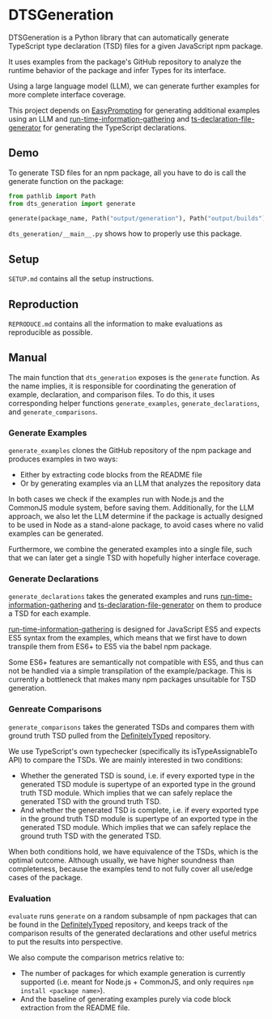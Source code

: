# DTSGeneration

DTSGeneration is a Python library that can automatically generate TypeScript type declaration (TSD) files for a given JavaScript npm package.

It uses examples from the package's GitHub repository to analyze the runtime behavior of the package and infer Types for its interface.

Using a large language model (LLM), we can generate further examples for more complete interface coverage.

This project depends on [EasyPrompting](https://github.com/Mieschendahl/EasyPrompting) for generating additional examples using an LLM and [run-time-information-gathering](https://github.com/Proglang-TypeScript/run-time-information-gathering) and [ts-declaration-file-generator](https://github.com/Proglang-TypeScript/ts-declaration-file-generator) for generating the TypeScript declarations.

## Demo

To generate TSD files for an npm package, all you have to do is call the generate function on the package:
```python
from pathlib import Path
from dts_generation import generate

generate(package_name, Path("output/generation"), Path("output/builds"))  # generates declarations in output/generation/declarations
```

`dts_generation/__main__.py` shows how to properly use this package.

## Setup

`SETUP.md` contains all the setup instructions.

## Reproduction

`REPRODUCE.md` contains all the information to make evaluations as reproducible as possible.

## Manual

The main function that `dts_generation` exposes is the `generate` function. As the name implies, it is responsible for coordinating the generation of example, declaration, and comparison files. To do this, it uses corresponding helper functions `generate_examples`, `generate_declarations`, and `generate_comparisons`.

### Generate Examples

`generate_examples` clones the GitHub repository of the npm package and produces examples in two ways:
- Either by extracting code blocks from the README file
- Or by generating examples via an LLM that analyzes the repository data

In both cases we check if the examples run with Node.js and the CommonJS module system, before saving them. Additionally, for the LLM approach, we also let the LLM determine if the package is actually designed to be used in Node as a stand-alone package, to avoid cases where no valid examples can be generated.

Furthermore, we combine the generated examples into a single file, such that we can later get a single TSD with hopefully higher interface coverage.

### Generate Declarations

`generate_declarations` takes the generated examples and runs [run-time-information-gathering](https://github.com/Proglang-TypeScript/run-time-information-gathering) and [ts-declaration-file-generator](https://github.com/Proglang-TypeScript/ts-declaration-file-generator) on them to produce a TSD for each example.

[run-time-information-gathering](https://github.com/Proglang-TypeScript/run-time-information-gathering) is designed for JavaScript ES5 and expects ES5 syntax from the examples, which means that we first have to down transpile them from ES6+ to ES5 via the babel npm package.

Some ES6+ features are semantically not compatible with ES5, and thus can not be handled via a simple transpilation of the example/package. This is currently a bottleneck that makes many npm packages unsuitable for TSD generation.

### Genreate Comparisons

`generate_comparisons` takes the generated TSDs and compares them with ground truth TSD pulled from the [DefinitelyTyped](https://github.com/DefinitelyTyped/DefinitelyTyped) repository.

We use TypeScript's own typechecker (specifically its isTypeAssignableTo API) to compare the TSDs. We are mainly interested in two conditions:
- Whether the generated TSD is sound, i.e. if every exported type in the generated TSD module is supertype of an exported type in the ground truth TSD module. Which implies that we can safely replace the generated TSD with the ground truth TSD.
- And whether the generated TSD is complete, i.e. if every exported type in the ground truth TSD module is supertype of an exported type in the generated TSD module. Which implies that we can safely replace the ground truth TSD with the generated TSD.

When both conditions hold, we have equivalence of the TSDs, which is the optimal outcome. Although usually, we have higher soundness than completeness, because the examples tend to not fully cover all use/edge cases of the package.

### Evaluation

`evaluate` runs `generate` on a random subsample of npm packages that can be found in the [DefinitelyTyped](https://github.com/DefinitelyTyped/DefinitelyTyped) repository, and keeps track of the comparison results of the generated declarations and other useful metrics to put the results into perspective.

We also compute the comparison metrics relative to:
- The number of packages for which example generation is currently supported (i.e. meant for Node.js + CommonJS, and only requires `npm install <package name>`).
- And the baseline of generating examples purely via code block extraction from the README file.